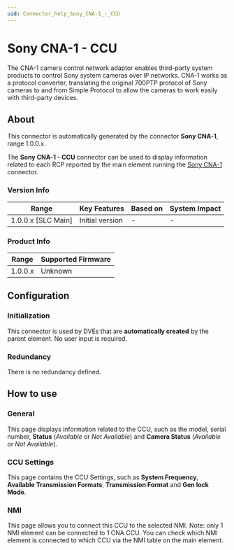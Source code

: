 ```yaml
---
uid: Connector_help_Sony_CNA-1_-_CCU
---
```


# Sony CNA-1 - CCU

The CNA-1 camera control network adaptor enables third-party system products to control Sony system cameras over IP networks. CNA-1 works as a protocol converter, translating the original 700PTP protocol of Sony cameras to and from Simple Protocol to allow the cameras to work easily with third-party devices.

## About

This connector is automatically generated by the connector **Sony CNA-1**, range 1.0.0.x.

The **Sony CNA-1 - CCU** connector can be used to display information related to each RCP reported by the main element running the [Sony CNA-1](xref:Connector_help_Sony_CNA-1) connector.

### Version Info

| Range                | Key Features     | Based on     | System Impact     |
|----------------------|------------------|--------------|-------------------|
| 1.0.0.x [SLC Main]   | Initial version  | -            | -                 |

### Product Info

| Range     | Supported Firmware     |
|-----------|------------------------|
| 1.0.0.x   | Unknown                |

## Configuration

### Initialization

This connector is used by DVEs that are **automatically created** by the parent element. No user input is required.

### Redundancy

There is no redundancy defined.

## How to use

### General

This page displays information related to the CCU, such as the model, serial number, **Status** (*Available* or *Not Available*) and **Camera Status** (*Available* or *Not Available*).

### CCU Settings

This page contains the CCU Settings, such as **System Frequency**, **Available Transmission Formats**, **Transmission Format** and **Gen lock Mode**.

### NMI

This page allows you to connect this CCU to the selected NMI. Note: only 1 NMI element can be connected to 1 CNA CCU. You can check which NMI element is connected to which CCU via the NMI table on the main element.
